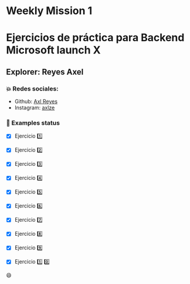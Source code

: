 # Weekly Mission 1

# Ejercicios de práctica para Backend Microsoft launch X

## Explorer: Reyes Axel

### :collision: Redes sociales:

* Github: [Axl Reyes](https://github.com/axlgoze)
* Instagram: [axlze](https://www.instagram.com/axlze/)

### :chestnut: Examples status

- [x] Ejercicio :one:

- [X] Ejercicio :two:

- [x] Ejercicio :three:

- [x] Ejercicio :four:

- [x] Ejercicio :five:

- [x] Ejercicio :six:

- [x] Ejercicio :seven:

- [x] Ejercicio :eight:

- [x] Ejercicio :nine:

- [x] Ejercicio :one: :zero:
 
:smile:
